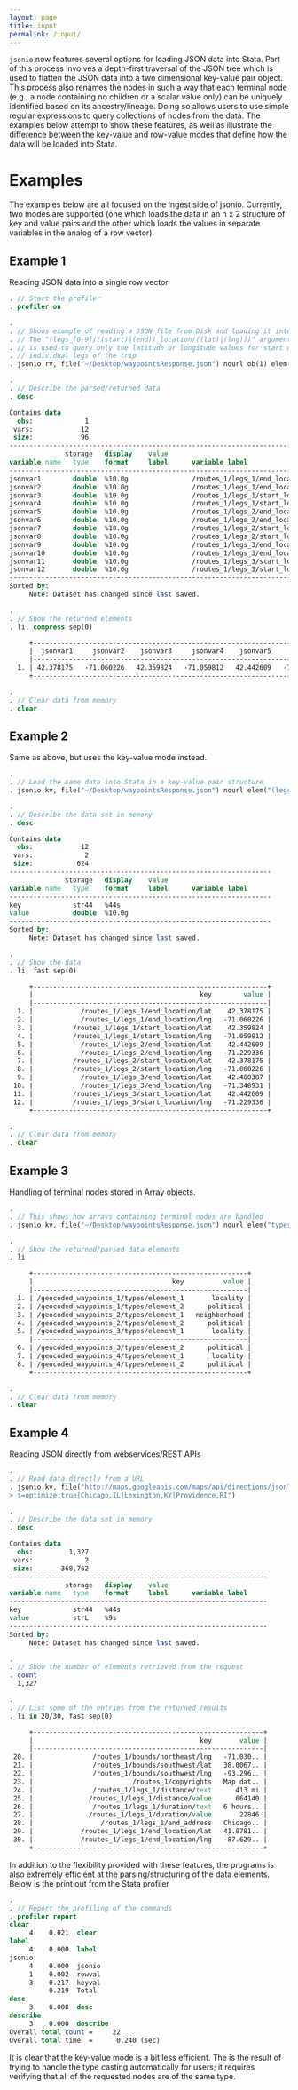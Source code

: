 ```yaml
---
layout: page
title: input
permalink: /input/
---
```


`jsonio` now features several options for loading JSON data into Stata.  Part of this process involves a depth-first traversal of the JSON tree which is used to flatten the JSON data into a two dimensional key-value pair object.  This process also renames the nodes in such a way that each terminal node (e.g., a node containing no children or a scalar value only) can be uniquely identified based on its ancestry/lineage.  Doing so allows users to use simple regular expressions to query collections of nodes from the data.  The examples below attempt to show these features, as well as illustrate the difference between the key-value and row-value modes that define how the data will be loaded into Stata.

# Examples
The examples below are all focused on the ingest side of jsonio.  Currently, two modes are supported (one which loads the data in an n x 2 structure of key and value pairs and the other which loads the values in separate variables in the analog of a row vector).  

## Example 1
Reading JSON data into a single row vector

```Stata
. // Start the profiler
. profiler on

.
. // Shows example of reading a JSON file from Disk and loading it into individual variables in the dataset
. // The "(legs_[0-9]/((start)|(end))_location/((lat)|(lng)))" argument passed to the elements parameter
. // is used to query only the latitude or longitude values for start or end locations defined for 
. // individual legs of the trip
. jsonio rv, file("~/Desktop/waypointsResponse.json") nourl ob(1) elem("(legs_[0-9]/((start)|(end))_location/((lat)|(lng)))")

. 
. // Describe the parsed/returned data
. desc 

Contains data
  obs:             1                          
 vars:            12                          
 size:            96                          
--------------------------------------------------------------------------------------
              storage   display    value
variable name   type    format     label      variable label
--------------------------------------------------------------------------------------
jsonvar1        double  %10.0g                /routes_1/legs_1/end_location/lat
jsonvar2        double  %10.0g                /routes_1/legs_1/end_location/lng
jsonvar3        double  %10.0g                /routes_1/legs_1/start_location/lat
jsonvar4        double  %10.0g                /routes_1/legs_1/start_location/lng
jsonvar5        double  %10.0g                /routes_1/legs_2/end_location/lat
jsonvar6        double  %10.0g                /routes_1/legs_2/end_location/lng
jsonvar7        double  %10.0g                /routes_1/legs_2/start_location/lat
jsonvar8        double  %10.0g                /routes_1/legs_2/start_location/lng
jsonvar9        double  %10.0g                /routes_1/legs_3/end_location/lat
jsonvar10       double  %10.0g                /routes_1/legs_3/end_location/lng
jsonvar11       double  %10.0g                /routes_1/legs_3/start_location/lat
jsonvar12       double  %10.0g                /routes_1/legs_3/start_location/lng
--------------------------------------------------------------------------------------
Sorted by: 
     Note: Dataset has changed since last saved.

. 
. // Show the returned elements
. li, compress sep(0)

     +-----------------------------------------------------------------------------------------------------------------------------------------------------+
     |  jsonvar1     jsonvar2    jsonvar3     jsonvar4    jsonvar5     jsonvar6    jsonvar7     jsonvar8    jsonvar9    jsonvar10   jsonvar11    jsonvar12 |
     |-----------------------------------------------------------------------------------------------------------------------------------------------------|
  1. | 42.378175   -71.060226   42.359824   -71.059812   42.442609   -71.229336   42.378175   -71.060226   42.460387   -71.348931   42.442609   -71.229336 |
     +-----------------------------------------------------------------------------------------------------------------------------------------------------+

. 
. // Clear data from memory
. clear
```

## Example 2
Same as above, but uses the key-value mode instead.

```Stata
. 
. // Load the same data into Stata in a key-value pair structure
. jsonio kv, file("~/Desktop/waypointsResponse.json") nourl elem("(legs_[0-9]/((start)|(end))_location/((lat)|(lng)))")

. 
. // Describe the data set in memory
. desc 

Contains data
  obs:            12                          
 vars:             2                          
 size:           624                          
------------------------------------------------------------------
              storage   display    value
variable name   type    format     label      variable label
------------------------------------------------------------------
key             str44   %44s                  
value           double  %10.0g                
------------------------------------------------------------------
Sorted by: 
     Note: Dataset has changed since last saved.

. 
. // Show the data
. li, fast sep(0)

     +-----------------------------------------------------------+
     |                                          key        value |
     |-----------------------------------------------------------|
  1. |            /routes_1/legs_1/end_location/lat    42.378175 |
  2. |            /routes_1/legs_1/end_location/lng   -71.060226 |
  3. |          /routes_1/legs_1/start_location/lat    42.359824 |
  4. |          /routes_1/legs_1/start_location/lng   -71.059812 |
  5. |            /routes_1/legs_2/end_location/lat    42.442609 |
  6. |            /routes_1/legs_2/end_location/lng   -71.229336 |
  7. |          /routes_1/legs_2/start_location/lat    42.378175 |
  8. |          /routes_1/legs_2/start_location/lng   -71.060226 |
  9. |            /routes_1/legs_3/end_location/lat    42.460387 |
 10. |            /routes_1/legs_3/end_location/lng   -71.348931 |
 11. |          /routes_1/legs_3/start_location/lat    42.442609 |
 12. |          /routes_1/legs_3/start_location/lng   -71.229336 |
     +-----------------------------------------------------------+

. 
. // Clear data from memory
. clear
```

## Example 3
Handling of terminal nodes stored in Array objects.

```Stata
. 
. // This shows how arrays containing terminal nodes are handled
. jsonio kv, file("~/Desktop/waypointsResponse.json") nourl elem("types") 

. 
. // Show the returned/parsed data elements
. li

     +------------------------------------------------------+
     |                                   key          value |
     |------------------------------------------------------|
  1. | /geocoded_waypoints_1/types/element_1       locality |
  2. | /geocoded_waypoints_1/types/element_2      political |
  3. | /geocoded_waypoints_2/types/element_1   neighborhood |
  4. | /geocoded_waypoints_2/types/element_2      political |
  5. | /geocoded_waypoints_3/types/element_1       locality |
     |------------------------------------------------------|
  6. | /geocoded_waypoints_3/types/element_2      political |
  7. | /geocoded_waypoints_4/types/element_1       locality |
  8. | /geocoded_waypoints_4/types/element_2      political |
     +------------------------------------------------------+

. 
. // Clear data from memory
. clear
```

## Example 4
Reading JSON directly from webservices/REST APIs

```Stata
. 
. // Read data directly from a URL
. jsonio kv, file("http://maps.googleapis.com/maps/api/directions/json?origin=1250+W+Broadway+Ave,+Minneapolis,+MN&destination=4+Yawkey+Way,+Boston,+MA&waypoint
> s=optimize:true|Chicago,IL|Lexington,KY|Providence,RI") 

. 
. // Describe the data set in memory
. desc

Contains data
  obs:         1,327                          
 vars:             2                          
 size:       368,762                          
-----------------------------------------------------------------
              storage   display    value
variable name   type    format     label      variable label
-----------------------------------------------------------------
key             str44   %44s                  
value           strL    %9s                   
-----------------------------------------------------------------
Sorted by: 
     Note: Dataset has changed since last saved.

. 
. // Show the number of elements retrieved from the request
. count
  1,327

. 
. // List some of the entries from the returned results
. li in 20/30, fast sep(0)

     +----------------------------------------------------------+
     |                                          key       value |
     |----------------------------------------------------------|
 20. |               /routes_1/bounds/northeast/lng   -71.030.. |
 21. |               /routes_1/bounds/southwest/lat   38.0067.. |
 22. |               /routes_1/bounds/southwest/lng   -93.296.. |
 23. |                         /routes_1/copyrights   Map dat.. |
 24. |               /routes_1/legs_1/distance/text      413 mi |
 25. |              /routes_1/legs_1/distance/value      664140 |
 26. |               /routes_1/legs_1/duration/text   6 hours.. |
 27. |              /routes_1/legs_1/duration/value       22846 |
 28. |                 /routes_1/legs_1/end_address   Chicago.. |
 29. |            /routes_1/legs_1/end_location/lat   41.8781.. |
 30. |            /routes_1/legs_1/end_location/lng   -87.629.. |
     +----------------------------------------------------------+
```

In addition to the flexibility provided with these features, the programs is
also extremely efficient at the parsing/structuring of the data elements.
Below is the print out from the Stata profiler

```Stata
. 
. // Report the profiling of the commands
. profiler report
clear
     4    0.021  clear
label
     4    0.000  label
jsonio
     4    0.000  jsonio
     1    0.002  rowval
     3    0.217  keyval
          0.219  Total
desc
     3    0.000  desc
describe
     3    0.000  describe
Overall total count =     22
Overall total time  =      0.240 (sec)
```

It is clear that the key-value mode is a bit less efficient.  The is the result of trying to handle the type casting automatically for users; it requires verifying that all of the requested nodes are of the same type.  
